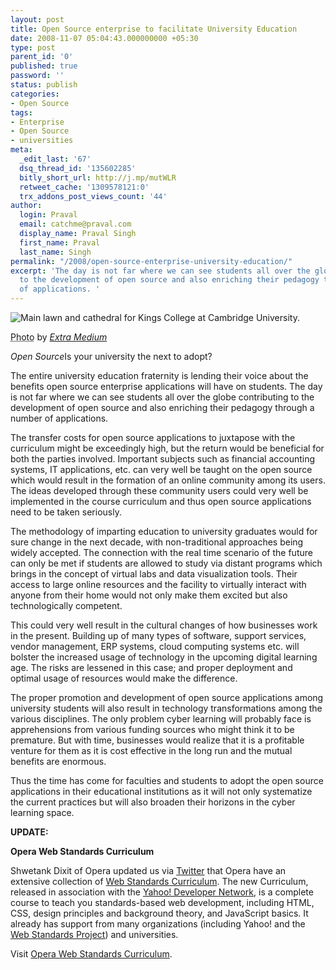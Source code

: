 ```yaml
---
layout: post
title: Open Source enterprise to facilitate University Education
date: 2008-11-07 05:04:43.000000000 +05:30
type: post
parent_id: '0'
published: true
password: ''
status: publish
categories:
- Open Source
tags:
- Enterprise
- Open Source
- universities
meta:
  _edit_last: '67'
  dsq_thread_id: '135602285'
  bitly_short_url: http://j.mp/mutWLR
  retweet_cache: '1309578121:0'
  trx_addons_post_views_count: '44'
author:
  login: Praval
  email: catchme@praval.com
  display_name: Praval Singh
  first_name: Praval
  last_name: Singh
permalink: "/2008/open-source-enterprise-university-education/"
excerpt: 'The day is not far where we can see students all over the globe contributing
  to the development of open source and also enriching their pedagogy through a number
  of applications. '
---
```

<div class="figure"><img src="{{ site.baseurl }}/assets/2008/11/cambridge-university.jpg" alt="Main lawn and cathedral for Kings College at Cambridge University." />
<p class="credit"><abbr class="type" title="Photograph">Photo</abbr> by <cite><a href="http://www.flickr.com/photos/johnmueller/138861483/">Extra Medium</a></cite></p>
<p class="caption"><em class="title">Open Source</em>Is your university the next to adopt?</p>
</div>
<p><!--more--></p>
<p>The entire university education fraternity is lending their voice about the benefits open source enterprise applications will have on students. The day is not far where we can see students all over the globe contributing to the development of open source and also enriching their pedagogy through a number of applications. </p>
<p>The transfer costs for open source applications to juxtapose with the curriculum might be exceedingly high, but the return would be beneficial for both the parties involved. Important subjects such as financial accounting systems, IT applications, etc. can very well be taught on the open source which would result in the formation of an online community among its users. The ideas developed through these community users could very well be implemented in the course curriculum and thus open source applications need to be taken seriously. </p>
<p>The methodology of imparting education to university graduates would for sure change in the next decade, with non-traditional approaches being widely accepted. The connection with the real time scenario of the future can only be met if students are allowed to study via distant programs which brings in the concept of virtual labs and data visualization tools. Their access to large online resources and the facility to virtually interact with anyone from their home would not only make them excited but also technologically competent. </p>
<p>This could very well result in the cultural changes of how businesses work in the present. Building up of many types of software, support services, vendor management, ERP systems, cloud computing systems etc. will bolster the increased usage of technology in the upcoming digital learning age. The risks are lessened in this case; and proper deployment and optimal usage of resources would make the difference. </p>
<p>The proper promotion and development of open source applications among university students will also result in technology transformations among the various disciplines. The only problem cyber learning will probably face is apprehensions from various funding sources who might think it to be premature. But with time, businesses would realize that it is a profitable venture for them as it is cost effective in the long run and the mutual benefits are enormous.</p>
<p>Thus the time has come for faculties and students to adopt the open source applications in their educational institutions as it will not only systematize the current practices but will also broaden their horizons in the cyber learning space.</p>
<p><strong>UPDATE:</strong></p>
<p><strong>Opera Web Standards Curriculum</strong></p>
<p>Shwetank Dixit of Opera updated us via <a href="http://twitter.com/shwetank">Twitter</a> that Opera have an extensive collection of <a href="http://www.opera.com/wsc/">Web Standards Curriculum</a>. The new Curriculum, released in association with the <a href="http://developer.yahoo.com/">Yahoo! Developer Network</a>, is a complete course to teach you standards-based web development, including HTML, CSS, design principles and background theory, and JavaScript basics. It already has support from many organizations (including Yahoo! and the <a href="http://www.webstandards.org/">Web Standards Project</a>) and universities.</p>
<p>Visit <a href="http://www.opera.com/wsc/">Opera Web Standards Curriculum</a>.</p>
